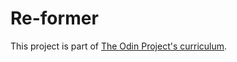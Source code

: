 # Re-former
This project is part of [The Odin Project's curriculum](https://www.theodinproject.com/courses/ruby-on-rails/lessons/forms).
